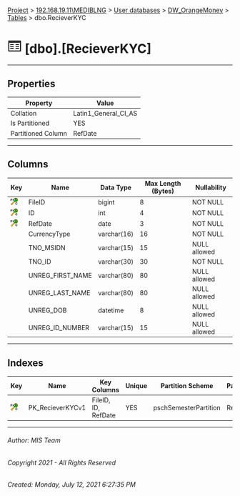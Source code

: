 #### 

[Project](../../../../index.md) > [192.168.19.11\\MEDIBLNG](../../../index.md) > [User databases](../../index.md) > [DW_OrangeMoney](../index.md) > [Tables](Tables.md) > dbo.RecieverKYC

# ![Tables](../../../../Images/Table32.png) [dbo].[RecieverKYC]

---

## <a name="#properties"></a>Properties

| Property | Value |
|---|---|
| Collation | Latin1_General_CI_AS |
| Is Partitioned | YES |
| Partitioned Column | RefDate |


---

## <a name="#columns"></a>Columns

| Key | Name | Data Type | Max Length (Bytes) | Nullability |
|---|---|---|---|---|
| [![Cluster Primary Key PK_RecieverKYCv1: *](../../../../Images/pkcluster.png)](#indexes) | FileID | bigint | 8 | NOT NULL |
| [![Cluster Primary Key PK_RecieverKYCv1: *](../../../../Images/pkcluster.png)](#indexes) | ID | int | 4 | NOT NULL |
| [![Cluster Primary Key PK_RecieverKYCv1: *](../../../../Images/pkcluster.png)](#indexes) | RefDate | date | 3 | NOT NULL |
|  | CurrencyType | varchar(16) | 16 | NOT NULL |
|  | TNO_MSIDN | varchar(15) | 15 | NULL allowed |
|  | TNO_ID | varchar(30) | 30 | NOT NULL |
|  | UNREG_FIRST_NAME | varchar(80) | 80 | NULL allowed |
|  | UNREG_LAST_NAME | varchar(80) | 80 | NULL allowed |
|  | UNREG_DOB | datetime | 8 | NULL allowed |
|  | UNREG_ID_NUMBER | varchar(15) | 15 | NULL allowed |


---

## <a name="#indexes"></a>Indexes

| Key | Name | Key Columns | Unique | Partition Scheme | Partitioned |
|---|---|---|---|---|---|
| [![Cluster Primary Key PK_RecieverKYCv1: *](../../../../Images/pkcluster.png)](#indexes) | PK_RecieverKYCv1 | FileID, ID, RefDate | YES | pschSemesterPartition | RefDate |


---

###### Author:  MIS Team

###### Copyright 2021 - All Rights Reserved

###### Created: Monday, July 12, 2021 6:27:35 PM

